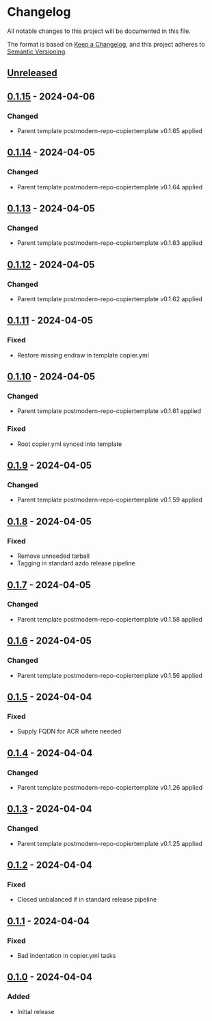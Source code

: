 # Changelog
All notable changes to this project will be documented in this file.

The format is based on [Keep a Changelog](https://keepachangelog.com/en/1.0.0/),
and this project adheres to [Semantic Versioning](https://semver.org/spec/v2.0.0.html).

## [Unreleased]

## [0.1.15] - 2024-04-06
### Changed
- Parent template postmodern-repo-copiertemplate v0.1.65 applied

## [0.1.14] - 2024-04-05
### Changed
- Parent template postmodern-repo-copiertemplate v0.1.64 applied

## [0.1.13] - 2024-04-05
### Changed
- Parent template postmodern-repo-copiertemplate v0.1.63 applied

## [0.1.12] - 2024-04-05
### Changed
- Parent template postmodern-repo-copiertemplate v0.1.62 applied

## [0.1.11] - 2024-04-05
### Fixed
- Restore missing endraw in template copier.yml

## [0.1.10] - 2024-04-05
### Changed
- Parent template postmodern-repo-copiertemplate v0.1.61 applied

### Fixed
- Root copier.yml synced into template

## [0.1.9] - 2024-04-05
### Changed
- Parent template postmodern-repo-copiertemplate v0.1.59 applied

## [0.1.8] - 2024-04-05
### Fixed
- Remove unneeded tarball
- Tagging in standard azdo release pipeline

## [0.1.7] - 2024-04-05
### Changed
- Parent template postmodern-repo-copiertemplate v0.1.58 applied

## [0.1.6] - 2024-04-05
### Changed
- Parent template postmodern-repo-copiertemplate v0.1.56 applied

## [0.1.5] - 2024-04-04
### Fixed
- Supply FQDN for ACR where needed

## [0.1.4] - 2024-04-04
### Changed
- Parent template postmodern-repo-copiertemplate v0.1.26 applied

## [0.1.3] - 2024-04-04
### Changed
- Parent template postmodern-repo-copiertemplate v0.1.25 applied

## [0.1.2] - 2024-04-04
### Fixed
- Closed unbalanced if in standard release pipeline

## [0.1.1] - 2024-04-04
### Fixed
- Bad indentation in copier.yml tasks

## [0.1.0] - 2024-04-04
### Added
- Initial release

[Unreleased]: https://github.com/natescherer/postmodern-helm-chart-copiertemplate/compare/v0.1.15..HEAD
[0.1.15]: https://github.com/natescherer/postmodern-helm-chart-copiertemplate/compare/v0.1.14..v0.1.15
[0.1.14]: https://github.com/natescherer/postmodern-helm-chart-copiertemplate/compare/v0.1.13..v0.1.14
[0.1.13]: https://github.com/natescherer/postmodern-helm-chart-copiertemplate/compare/v0.1.12..v0.1.13
[0.1.12]: https://github.com/natescherer/postmodern-helm-chart-copiertemplate/compare/v0.1.11..v0.1.12
[0.1.11]: https://github.com/natescherer/postmodern-helm-chart-copiertemplate/compare/v0.1.10..v0.1.11
[0.1.10]: https://github.com/natescherer/postmodern-helm-chart-copiertemplate/compare/v0.1.9..v0.1.10
[0.1.9]: https://github.com/natescherer/postmodern-helm-chart-copiertemplate/compare/v0.1.8..v0.1.9
[0.1.8]: https://github.com/natescherer/postmodern-helm-chart-copiertemplate/compare/v0.1.7..v0.1.8
[0.1.7]: https://github.com/natescherer/postmodern-helm-chart-copiertemplate/compare/v0.1.6..v0.1.7
[0.1.6]: https://github.com/natescherer/postmodern-helm-chart-copiertemplate/compare/v0.1.5..v0.1.6
[0.1.5]: https://github.com/natescherer/postmodern-helm-chart-copiertemplate/compare/v0.1.4..v0.1.5
[0.1.4]: https://github.com/natescherer/postmodern-helm-chart-copiertemplate/compare/v0.1.3..v0.1.4
[0.1.3]: https://github.com/natescherer/postmodern-helm-chart-copiertemplate/compare/v0.1.2..v0.1.3
[0.1.2]: https://github.com/natescherer/postmodern-helm-chart-copiertemplate/compare/v0.1.1..v0.1.2
[0.1.1]: https://github.com/natescherer/postmodern-helm-chart-copiertemplate/compare/v0.1.0..v0.1.1
[0.1.0]: https://github.com/natescherer/postmodern-helm-chart-copiertemplate/tree/v0.1.0